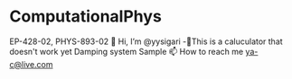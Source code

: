 # ComputationalPhys
EP-428-02, PHYS-893-02
👋 Hi, I’m @yysigari
-🌱This is a caluculator that doesn't work yet
Damping system Sample
 📫 How to reach me ya-c@live.com
